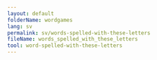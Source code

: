 ```yaml
---
layout: default
folderName: wordgames
lang: sv
permalink: sv/words-spelled-with-these-letters
fileName: words_spelled_with_these_letters
tool: word-spelled-with-these-letters       
---
```

